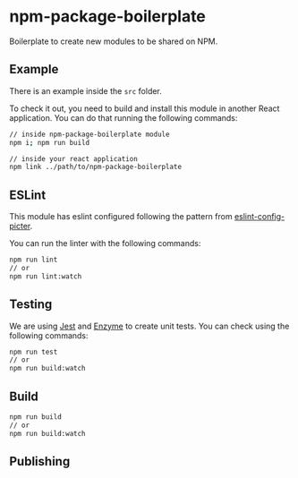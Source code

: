 # npm-package-boilerplate
Boilerplate to create new modules to be shared on NPM.


## Example
There is an example inside the `src` folder.

To check it out, you need to build and install this module in another React application.
You can do that running the following commands:

```bash
// inside npm-package-boilerplate module
npm i; npm run build

// inside your react application
npm link ../path/to/npm-package-boilerplate
```

## ESLint
This module has eslint configured following the pattern from [eslint-config-picter](https://www.npmjs.com/package/eslint-config-picter).

You can run the linter with the following commands:

```bash
npm run lint
// or
npm run lint:watch
```

## Testing
We are using [Jest](https://facebook.github.io/jest/) and [Enzyme](airbnb.io/enzyme) to create unit tests. You can check using the following commands:

```bash
npm run test
// or
npm run build:watch
```

## Build
```bash
npm run build
// or
npm run build:watch
```

## Publishing
